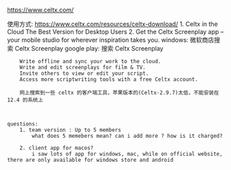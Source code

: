 
https://www.celtx.com/

使用方式:
    https://www.celtx.com/resources/celtx-download/
    1. Celtx in the Cloud The Best Version for Desktop Users
    2. Get the Celtx Screenplay app – your mobile studio for wherever inspiration takes you.
        windows: 微软商店搜索 Celtx Screenplay
        google play: 搜索 Celtx Screenplay

        Write offline and sync your work to the cloud.
        Write and edit screenplays for film & TV.
        Invite others to view or edit your script.
        Access more scriptwriting tools with a free Celtx account.

        网上搜索到一些 celtx 的客户端工具，苹果版本的(Celtx-2.9.7)太低，不能安装在 12.4 的系统上



    questions:
        1. team version : Up to 5 members
            what does 5 memebers mean? can i add more ? how is it charged?

        2. client app for macos?
            i saw lots of app for windows, mac, while on official website, there are only available for windows store and android
